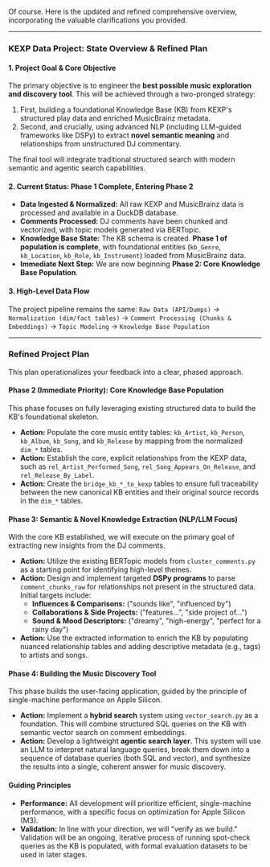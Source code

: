 Of course. Here is the updated and refined comprehensive overview, incorporating the valuable clarifications you provided.

---

### KEXP Data Project: State Overview & Refined Plan

#### 1. Project Goal & Core Objective

The primary objective is to engineer the **best possible music exploration and discovery tool**. This will be achieved through a two-pronged strategy:

1.  First, building a foundational Knowledge Base (KB) from KEXP's structured play data and enriched MusicBrainz metadata.
2.  Second, and crucially, using advanced NLP (including LLM-guided frameworks like DSPy) to extract **novel semantic meaning** and relationships from unstructured DJ commentary.

The final tool will integrate traditional structured search with modern semantic and agentic search capabilities.

#### 2. Current Status: Phase 1 Complete, Entering Phase 2

- **Data Ingested & Normalized:** All raw KEXP and MusicBrainz data is processed and available in a DuckDB database.
- **Comments Processed:** DJ comments have been chunked and vectorized, with topic models generated via BERTopic.
- **Knowledge Base State:** The KB schema is created. **Phase 1 of population is complete**, with foundational entities (`kb_Genre`, `kb_Location`, `kb_Role`, `kb_Instrument`) loaded from MusicBrainz data.
- **Immediate Next Step:** We are now beginning **Phase 2: Core Knowledge Base Population**.

#### 3. High-Level Data Flow

The project pipeline remains the same:
`Raw Data (API/Dumps)` -> `Normalization (dim/fact tables)` -> `Comment Processing (Chunks & Embeddings)` -> `Topic Modeling` -> `Knowledge Base Population`

---

### Refined Project Plan

This plan operationalizes your feedback into a clear, phased approach.

#### **Phase 2 (Immediate Priority): Core Knowledge Base Population**

This phase focuses on fully leveraging existing structured data to build the KB's foundational skeleton.

- **Action:** Populate the core music entity tables: `kb_Artist`, `kb_Person`, `kb_Album`, `kb_Song`, and `kb_Release` by mapping from the normalized `dim_*` tables.
- **Action:** Establish the core, explicit relationships from the KEXP data, such as `rel_Artist_Performed_Song`, `rel_Song_Appears_On_Release`, and `rel_Release_By_Label`.
- **Action:** Create the `bridge_kb_*_to_kexp` tables to ensure full traceability between the new canonical KB entities and their original source records in the `dim_*` tables.

#### **Phase 3: Semantic & Novel Knowledge Extraction (NLP/LLM Focus)**

With the core KB established, we will execute on the primary goal of extracting new insights from the DJ comments.

- **Action:** Utilize the existing BERTopic models from `cluster_comments.py` as a starting point for identifying high-level themes.
- **Action:** Design and implement targeted **DSPy programs** to parse `comment_chunks_raw` for relationships not present in the structured data. Initial targets include:
  - **Influences & Comparisons:** ("sounds like", "influenced by")
  - **Collaborations & Side Projects:** ("features...", "side project of...")
  - **Sound & Mood Descriptors:** ("dreamy", "high-energy", "perfect for a rainy day")
- **Action:** Use the extracted information to enrich the KB by populating nuanced relationship tables and adding descriptive metadata (e.g., tags) to artists and songs.

#### **Phase 4: Building the Music Discovery Tool**

This phase builds the user-facing application, guided by the principle of single-machine performance on Apple Silicon.

- **Action:** Implement a **hybrid search** system using `vector_search.py` as a foundation. This will combine structured SQL queries on the KB with semantic vector search on comment embeddings.
- **Action:** Develop a lightweight **agentic search layer**. This system will use an LLM to interpret natural language queries, break them down into a sequence of database queries (both SQL and vector), and synthesize the results into a single, coherent answer for music discovery.

#### Guiding Principles

- **Performance:** All development will prioritize efficient, single-machine performance, with a specific focus on optimization for Apple Silicon (M3).
- **Validation:** In line with your direction, we will "verify as we build." Validation will be an ongoing, iterative process of running spot-check queries as the KB is populated, with formal evaluation datasets to be used in later stages.

